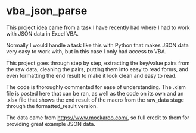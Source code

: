 # vba_json_parse
This project idea came from a task I have recently had where I had to work with JSON data in Excel VBA.

Normally I would handle a task like this with Python that makes JSON data very easy to work with, but in this case I only had access to VBA.

This project goes through step by step, extracting the key/value pairs from the raw data, cleaning the pairs, putting them into easy to read forms, and even formatting the end result to make it look clean and easy to read.

The code is thoroughly commented for ease of understanding. The .xlsm file is posted here that can be ran, as well as the code on its own and an .xlsx file that shows the end result of the macro from the raw_data stage through the formatted_result version.

The data came from https://www.mockaroo.com/, so full credit to them for providing great example JSON data.
